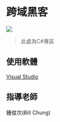 # 跨域黑客
![](https://miro.medium.com/max/2728/1*7I6oONv2fGLQJcNEFA4QSw.png)
> 此處為C#專區
## 使用軟體
[Visual Studio](https://visualstudio.microsoft.com/zh-hant/)

## 指導老師
鍾俊次(Bill Chung)
